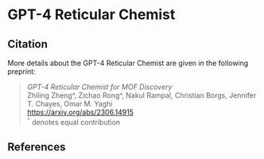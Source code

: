 # GPT-4 Reticular Chemist

## Citation

More details about the GPT-4 Reticular Chemist are given in the following preprint:

> *GPT-4 Reticular Chemist for MOF Discovery* <br/>
> Zhiling Zheng^, Zichao Rong^, Nakul Rampal, Christian Borgs, Jennifer T. Chayes, Omar M. Yaghi <br/>
> https://arxiv.org/abs/2306.14915 <br/>
> <sup>^</sup> denotes equal contribution

## References
